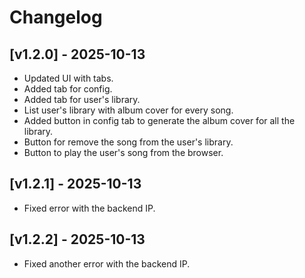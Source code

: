 # Changelog

## [v1.2.0] - 2025-10-13

- Updated UI with tabs.
- Added tab for config.
- Added tab for user's library.
- List user's library with album cover for every song.
- Added button in config tab to generate the album cover for all the library.
- Button for remove the song from the user's library.
- Button to play the user's song from the browser.

## [v1.2.1] - 2025-10-13

- Fixed error with the backend IP.

## [v1.2.2] - 2025-10-13

- Fixed another error with the backend IP.
